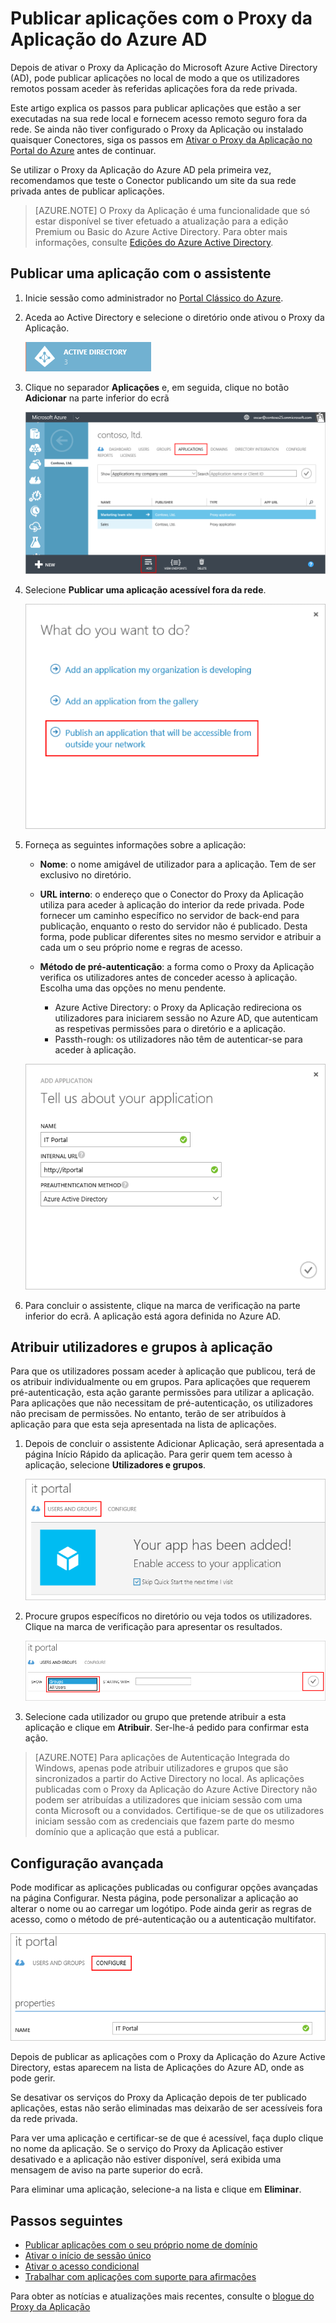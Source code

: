 <properties
    pageTitle="Publicar aplicações com o Proxy da Aplicação do Azure AD | Microsoft Azure"
    description="Publicar aplicações no local para a nuvem com o Proxy da Aplicação do Azure AD."
    services="active-directory"
    documentationCenter=""
    authors="kgremban"
    manager="stevenpo"
    editor=""/>

<tags
    ms.service="active-directory"
    ms.workload="identity"
    ms.tgt_pltfrm="na"
    ms.devlang="na"
    ms.topic="get-started-article"
    ms.date="06/01/2016"
    ms.author="kgremban"/>


# Publicar aplicações com o Proxy da Aplicação do Azure AD


Depois de ativar o Proxy da Aplicação do Microsoft Azure Active Directory (AD), pode publicar aplicações no local de modo a que os utilizadores remotos possam aceder às referidas aplicações fora da rede privada.

Este artigo explica os passos para publicar aplicações que estão a ser executadas na sua rede local e fornecem acesso remoto seguro fora da rede. Se ainda não tiver configurado o Proxy da Aplicação ou instalado quaisquer Conectores, siga os passos em [Ativar o Proxy da Aplicação no Portal do Azure](active-directory-application-proxy-enable.md) antes de continuar.

Se utilizar o Proxy da Aplicação do Azure AD pela primeira vez, recomendamos que teste o Conector publicando um site da sua rede privada antes de publicar aplicações.

> [AZURE.NOTE] O Proxy da Aplicação é uma funcionalidade que só estar disponível se tiver efetuado a atualização para a edição Premium ou Basic do Azure Active Directory. Para obter mais informações, consulte [Edições do Azure Active Directory](active-directory-editions.md).

## Publicar uma aplicação com o assistente

1. Inicie sessão como administrador no [Portal Clássico do Azure](https://manage.windowsazure.com/).
2. Aceda ao Active Directory e selecione o diretório onde ativou o Proxy da Aplicação.

    ![Active Directory – ícone](./media/active-directory-application-proxy-publish/ad_icon.png)

3. Clique no separador **Aplicações** e, em seguida, clique no botão **Adicionar** na parte inferior do ecrã

    ![Adicionar aplicação](./media/active-directory-application-proxy-publish/aad_appproxy_selectdirectory.png)

4. Selecione **Publicar uma aplicação acessível fora da rede**.

    ![Publicar uma aplicação acessível fora da rede](./media/active-directory-application-proxy-publish/aad_appproxy_addapp.png)

5. Forneça as seguintes informações sobre a aplicação:

    - **Nome**: o nome amigável de utilizador para a aplicação. Tem de ser exclusivo no diretório.
    - **URL interno**: o endereço que o Conector do Proxy da Aplicação utiliza para aceder à aplicação do interior da rede privada. Pode fornecer um caminho específico no servidor de back-end para publicação, enquanto o resto do servidor não é publicado. Desta forma, pode publicar diferentes sites no mesmo servidor e atribuir a cada um o seu próprio nome e regras de acesso.
    - **Método de pré-autenticação**: a forma como o Proxy da Aplicação verifica os utilizadores antes de conceder acesso à aplicação. Escolha uma das opções no menu pendente.

        - Azure Active Directory: o Proxy da Aplicação redireciona os utilizadores para iniciarem sessão no Azure AD, que autenticam as respetivas permissões para o diretório e a aplicação.
        - Passth-rough: os utilizadores não têm de autenticar-se para aceder à aplicação.

    ![Propriedades da aplicação](./media/active-directory-application-proxy-publish/aad_appproxy_appproperties.png)  

6. Para concluir o assistente, clique na marca de verificação na parte inferior do ecrã. A aplicação está agora definida no Azure AD.


## Atribuir utilizadores e grupos à aplicação

Para que os utilizadores possam aceder à aplicação que publicou, terá de os atribuir individualmente ou em grupos. Para aplicações que requerem pré-autenticação, esta ação garante permissões para utilizar a aplicação. Para aplicações que não necessitam de pré-autenticação, os utilizadores não precisam de permissões. No entanto, terão de ser atribuídos à aplicação para que esta seja apresentada na lista de aplicações.

1. Depois de concluir o assistente Adicionar Aplicação, será apresentada a página Início Rápido da aplicação. Para gerir quem tem acesso à aplicação, selecione **Utilizadores e grupos**.

    ![Início rápido do Proxy da Aplicação para atribuir utilizadores – captura de ecrã](./media/active-directory-application-proxy-publish/aad_appproxy_usersgroups.png)

2. Procure grupos específicos no diretório ou veja todos os utilizadores. Clique na marca de verificação para apresentar os resultados.

    ![Procurar grupos ou utilizadores - captura de ecrã](./media/active-directory-application-proxy-publish/aad_appproxy_search.png)

2. Selecione cada utilizador ou grupo que pretende atribuir a esta aplicação e clique em **Atribuir**. Ser-lhe-á pedido para confirmar esta ação.

> [AZURE.NOTE] Para aplicações de Autenticação Integrada do Windows, apenas pode atribuir utilizadores e grupos que são sincronizados a partir do Active Directory no local. As aplicações publicadas com o Proxy da Aplicação do Azure Active Directory não podem ser atribuídas a utilizadores que iniciam sessão com uma conta Microsoft ou a convidados. Certifique-se de que os utilizadores iniciam sessão com as credenciais que fazem parte do mesmo domínio que a aplicação que está a publicar.


## Configuração avançada

Pode modificar as aplicações publicadas ou configurar opções avançadas na página Configurar. Nesta página, pode personalizar a aplicação ao alterar o nome ou ao carregar um logótipo. Pode ainda gerir as regras de acesso, como o método de pré-autenticação ou a autenticação multifator.

![Configuração avançada](./media/active-directory-application-proxy-publish/aad_appproxy_configure.png)


Depois de publicar as aplicações com o Proxy da Aplicação do Azure Active Directory, estas aparecem na lista de Aplicações do Azure AD, onde as pode gerir.

Se desativar os serviços do Proxy da Aplicação depois de ter publicado aplicações, estas não serão eliminadas mas deixarão de ser acessíveis fora da rede privada.

Para ver uma aplicação e certificar-se de que é acessível, faça duplo clique no nome da aplicação. Se o serviço do Proxy da Aplicação estiver desativado e a aplicação não estiver disponível, será exibida uma mensagem de aviso na parte superior do ecrã.

Para eliminar uma aplicação, selecione-a na lista e clique em **Eliminar**.

## Passos seguintes

- [Publicar aplicações com o seu próprio nome de domínio](active-directory-application-proxy-custom-domains.md)
- [Ativar o início de sessão único](active-directory-application-proxy-sso-using-kcd.md)
- [Ativar o acesso condicional](active-directory-application-proxy-conditional-access.md)
- [Trabalhar com aplicações com suporte para afirmações](active-directory-application-proxy-claims-aware-apps.md)

Para obter as notícias e atualizações mais recentes, consulte o [blogue do Proxy da Aplicação](http://blogs.technet.com/b/applicationproxyblog/)



<!--HONumber=Jun16_HO2-->


